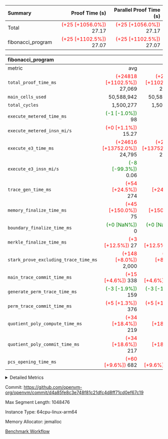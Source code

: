 | Summary | Proof Time (s) | Parallel Proof Time (s) |
|:---|---:|---:|
| Total | <span style='color: red'>(+25 [+1056.0%])</span> 27.17 | <span style='color: red'>(+25 [+1056.0%])</span> 27.17 |
| fibonacci_program | <span style='color: red'>(+25 [+1102.5%])</span> 27.07 | <span style='color: red'>(+25 [+1102.5%])</span> 27.07 |


| fibonacci_program |||||
|:---|---:|---:|---:|---:|
|metric|avg|sum|max|min|
| `total_proof_time_ms ` | <span style='color: red'>(+24818 [+1102.5%])</span> 27,069 | <span style='color: red'>(+24818 [+1102.5%])</span> 27,069 | <span style='color: red'>(+24818 [+1102.5%])</span> 27,069 | <span style='color: red'>(+24818 [+1102.5%])</span> 27,069 |
| `main_cells_used     ` |  50,588,942 |  50,588,942 |  50,588,942 |  50,588,942 |
| `total_cycles        ` |  1,500,277 |  1,500,277 |  1,500,277 |  1,500,277 |
| `execute_metered_time_ms` | <span style='color: green'>(-1 [-1.0%])</span> 98 | -          | -          | -          |
| `execute_metered_insn_mi/s` | <span style='color: red'>(+0 [+1.1%])</span> 15.27 | -          | -          | -          |
| `execute_e3_time_ms  ` | <span style='color: red'>(+24616 [+13752.0%])</span> 24,795 | <span style='color: red'>(+24616 [+13752.0%])</span> 24,795 | <span style='color: red'>(+24616 [+13752.0%])</span> 24,795 | <span style='color: red'>(+24616 [+13752.0%])</span> 24,795 |
| `execute_e3_insn_mi/s` | <span style='color: green'>(-8 [-99.3%])</span> 0.06 | -          | <span style='color: green'>(-8 [-99.3%])</span> 0.06 | <span style='color: green'>(-8 [-99.3%])</span> 0.06 |
| `trace_gen_time_ms   ` | <span style='color: red'>(+54 [+24.5%])</span> 274 | <span style='color: red'>(+54 [+24.5%])</span> 274 | <span style='color: red'>(+54 [+24.5%])</span> 274 | <span style='color: red'>(+54 [+24.5%])</span> 274 |
| `memory_finalize_time_ms` | <span style='color: red'>(+45 [+150.0%])</span> 75 | <span style='color: red'>(+45 [+150.0%])</span> 75 | <span style='color: red'>(+45 [+150.0%])</span> 75 | <span style='color: red'>(+45 [+150.0%])</span> 75 |
| `boundary_finalize_time_ms` | <span style='color: green'>(+0 [NaN%])</span> 0 | <span style='color: green'>(+0 [NaN%])</span> 0 | <span style='color: green'>(+0 [NaN%])</span> 0 | <span style='color: green'>(+0 [NaN%])</span> 0 |
| `merkle_finalize_time_ms` | <span style='color: red'>(+3 [+12.5%])</span> 27 | <span style='color: red'>(+3 [+12.5%])</span> 27 | <span style='color: red'>(+3 [+12.5%])</span> 27 | <span style='color: red'>(+3 [+12.5%])</span> 27 |
| `stark_prove_excluding_trace_time_ms` | <span style='color: red'>(+148 [+8.0%])</span> 2,000 | <span style='color: red'>(+148 [+8.0%])</span> 2,000 | <span style='color: red'>(+148 [+8.0%])</span> 2,000 | <span style='color: red'>(+148 [+8.0%])</span> 2,000 |
| `main_trace_commit_time_ms` | <span style='color: red'>(+15 [+4.6%])</span> 338 | <span style='color: red'>(+15 [+4.6%])</span> 338 | <span style='color: red'>(+15 [+4.6%])</span> 338 | <span style='color: red'>(+15 [+4.6%])</span> 338 |
| `generate_perm_trace_time_ms` | <span style='color: green'>(-3 [-1.9%])</span> 159 | <span style='color: green'>(-3 [-1.9%])</span> 159 | <span style='color: green'>(-3 [-1.9%])</span> 159 | <span style='color: green'>(-3 [-1.9%])</span> 159 |
| `perm_trace_commit_time_ms` | <span style='color: red'>(+5 [+1.3%])</span> 376 | <span style='color: red'>(+5 [+1.3%])</span> 376 | <span style='color: red'>(+5 [+1.3%])</span> 376 | <span style='color: red'>(+5 [+1.3%])</span> 376 |
| `quotient_poly_compute_time_ms` | <span style='color: red'>(+34 [+18.4%])</span> 219 | <span style='color: red'>(+34 [+18.4%])</span> 219 | <span style='color: red'>(+34 [+18.4%])</span> 219 | <span style='color: red'>(+34 [+18.4%])</span> 219 |
| `quotient_poly_commit_time_ms` | <span style='color: red'>(+34 [+18.6%])</span> 217 | <span style='color: red'>(+34 [+18.6%])</span> 217 | <span style='color: red'>(+34 [+18.6%])</span> 217 | <span style='color: red'>(+34 [+18.6%])</span> 217 |
| `pcs_opening_time_ms ` | <span style='color: red'>(+60 [+9.6%])</span> 682 | <span style='color: red'>(+60 [+9.6%])</span> 682 | <span style='color: red'>(+60 [+9.6%])</span> 682 | <span style='color: red'>(+60 [+9.6%])</span> 682 |



<details>
<summary>Detailed Metrics</summary>

| group | num_segments | keygen_time_ms | insns | fri.log_blowup | execute_metered_time_ms | execute_metered_insn_mi/s | commit_exe_time_ms |
| --- | --- | --- | --- | --- | --- | --- | --- |
| fibonacci_program | 1 | 289 | 1,500,278 | 1 | 98 | 15.27 | 5 | 

| group | air_name | quotient_deg | interactions | constraints |
| --- | --- | --- | --- | --- |
| fibonacci_program | AccessAdapterAir<16> | 2 | 5 | 12 | 
| fibonacci_program | AccessAdapterAir<2> | 2 | 5 | 12 | 
| fibonacci_program | AccessAdapterAir<32> | 2 | 5 | 12 | 
| fibonacci_program | AccessAdapterAir<4> | 2 | 5 | 12 | 
| fibonacci_program | AccessAdapterAir<8> | 2 | 5 | 12 | 
| fibonacci_program | BitwiseOperationLookupAir<8> | 2 | 2 | 4 | 
| fibonacci_program | MemoryMerkleAir<8> | 2 | 4 | 39 | 
| fibonacci_program | PersistentBoundaryAir<8> | 2 | 3 | 7 | 
| fibonacci_program | PhantomAir | 2 | 3 | 5 | 
| fibonacci_program | Poseidon2PeripheryAir<BabyBearParameters>, 1> | 2 | 1 | 286 | 
| fibonacci_program | ProgramAir | 1 | 1 | 4 | 
| fibonacci_program | RangeTupleCheckerAir<2> | 1 | 1 | 4 | 
| fibonacci_program | Rv32HintStoreAir | 2 | 18 | 28 | 
| fibonacci_program | VariableRangeCheckerAir | 1 | 1 | 4 | 
| fibonacci_program | VmAirWrapper<Rv32BaseAluAdapterAir, BaseAluCoreAir<4, 8> | 2 | 20 | 37 | 
| fibonacci_program | VmAirWrapper<Rv32BaseAluAdapterAir, LessThanCoreAir<4, 8> | 2 | 18 | 40 | 
| fibonacci_program | VmAirWrapper<Rv32BaseAluAdapterAir, ShiftCoreAir<4, 8> | 2 | 24 | 91 | 
| fibonacci_program | VmAirWrapper<Rv32BranchAdapterAir, BranchEqualCoreAir<4> | 2 | 11 | 20 | 
| fibonacci_program | VmAirWrapper<Rv32BranchAdapterAir, BranchLessThanCoreAir<4, 8> | 2 | 13 | 35 | 
| fibonacci_program | VmAirWrapper<Rv32CondRdWriteAdapterAir, Rv32JalLuiCoreAir> | 2 | 10 | 18 | 
| fibonacci_program | VmAirWrapper<Rv32JalrAdapterAir, Rv32JalrCoreAir> | 2 | 16 | 20 | 
| fibonacci_program | VmAirWrapper<Rv32LoadStoreAdapterAir, LoadSignExtendCoreAir<4, 8> | 2 | 18 | 33 | 
| fibonacci_program | VmAirWrapper<Rv32LoadStoreAdapterAir, LoadStoreCoreAir<4> | 2 | 17 | 40 | 
| fibonacci_program | VmAirWrapper<Rv32MultAdapterAir, DivRemCoreAir<4, 8> | 2 | 25 | 84 | 
| fibonacci_program | VmAirWrapper<Rv32MultAdapterAir, MulHCoreAir<4, 8> | 2 | 24 | 31 | 
| fibonacci_program | VmAirWrapper<Rv32MultAdapterAir, MultiplicationCoreAir<4, 8> | 2 | 19 | 19 | 
| fibonacci_program | VmAirWrapper<Rv32RdWriteAdapterAir, Rv32AuipcCoreAir> | 2 | 12 | 14 | 
| fibonacci_program | VmConnectorAir | 2 | 5 | 11 | 

| group | air_name | segment | rows | prep_cols | perm_cols | main_cols | cells |
| --- | --- | --- | --- | --- | --- | --- | --- |
| fibonacci_program | AccessAdapterAir<8> | 0 | 128 |  | 16 | 17 | 4,224 | 
| fibonacci_program | BitwiseOperationLookupAir<8> | 0 | 65,536 | 3 | 8 | 2 | 655,360 | 
| fibonacci_program | MemoryMerkleAir<8> | 0 | 512 |  | 16 | 32 | 24,576 | 
| fibonacci_program | PersistentBoundaryAir<8> | 0 | 128 |  | 12 | 20 | 4,096 | 
| fibonacci_program | PhantomAir | 0 | 1 |  | 12 | 6 | 18 | 
| fibonacci_program | Poseidon2PeripheryAir<BabyBearParameters>, 1> | 0 | 256 |  | 8 | 300 | 78,848 | 
| fibonacci_program | ProgramAir | 0 | 8,192 |  | 8 | 10 | 147,456 | 
| fibonacci_program | RangeTupleCheckerAir<2> | 0 | 524,288 | 2 | 8 | 1 | 4,718,592 | 
| fibonacci_program | Rv32HintStoreAir | 0 | 4 |  | 44 | 32 | 304 | 
| fibonacci_program | VariableRangeCheckerAir | 0 | 262,144 | 2 | 8 | 1 | 2,359,296 | 
| fibonacci_program | VmAirWrapper<Rv32BaseAluAdapterAir, BaseAluCoreAir<4, 8> | 0 | 1,048,576 |  | 52 | 36 | 92,274,688 | 
| fibonacci_program | VmAirWrapper<Rv32BaseAluAdapterAir, LessThanCoreAir<4, 8> | 0 | 524,288 |  | 40 | 37 | 40,370,176 | 
| fibonacci_program | VmAirWrapper<Rv32BranchAdapterAir, BranchEqualCoreAir<4> | 0 | 262,144 |  | 28 | 26 | 14,155,776 | 
| fibonacci_program | VmAirWrapper<Rv32BranchAdapterAir, BranchLessThanCoreAir<4, 8> | 0 | 8 |  | 32 | 32 | 512 | 
| fibonacci_program | VmAirWrapper<Rv32CondRdWriteAdapterAir, Rv32JalLuiCoreAir> | 0 | 131,072 |  | 28 | 18 | 6,029,312 | 
| fibonacci_program | VmAirWrapper<Rv32JalrAdapterAir, Rv32JalrCoreAir> | 0 | 32 |  | 36 | 28 | 2,048 | 
| fibonacci_program | VmAirWrapper<Rv32LoadStoreAdapterAir, LoadStoreCoreAir<4> | 0 | 128 |  | 52 | 41 | 11,904 | 
| fibonacci_program | VmAirWrapper<Rv32RdWriteAdapterAir, Rv32AuipcCoreAir> | 0 | 16 |  | 28 | 20 | 768 | 
| fibonacci_program | VmConnectorAir | 0 | 2 | 1 | 16 | 5 | 42 | 

| group | segment | trace_gen_time_ms | total_proof_time_ms | total_cycles | total_cells | stark_prove_excluding_trace_time_ms | quotient_poly_compute_time_ms | quotient_poly_commit_time_ms | perm_trace_commit_time_ms | pcs_opening_time_ms | merkle_finalize_time_ms | memory_finalize_time_ms | main_trace_commit_time_ms | main_cells_used | insns | generate_perm_trace_time_ms | execute_e3_time_ms | execute_e3_insn_mi/s | boundary_finalize_time_ms |
| --- | --- | --- | --- | --- | --- | --- | --- | --- | --- | --- | --- | --- | --- | --- | --- | --- | --- | --- | --- |
| fibonacci_program | 0 | 274 | 27,069 | 1,500,277 | 160,837,996 | 2,000 | 219 | 217 | 376 | 682 | 27 | 75 | 338 | 50,588,942 | 1,500,278 | 159 | 24,795 | 0.06 | 0 | 

| group | segment | trace_height_constraint | weighted_sum | threshold |
| --- | --- | --- | --- | --- |
| fibonacci_program | 0 | 0 | 3,932,542 | 2,013,265,921 | 
| fibonacci_program | 0 | 1 | 10,749,400 | 2,013,265,921 | 
| fibonacci_program | 0 | 2 | 1,966,271 | 2,013,265,921 | 
| fibonacci_program | 0 | 3 | 10,749,532 | 2,013,265,921 | 
| fibonacci_program | 0 | 4 | 1,664 | 2,013,265,921 | 
| fibonacci_program | 0 | 5 | 640 | 2,013,265,921 | 
| fibonacci_program | 0 | 6 | 7,209,100 | 2,013,265,921 | 
| fibonacci_program | 0 | 7 |  | 2,013,265,921 | 
| fibonacci_program | 0 | 8 | 35,535,101 | 2,013,265,921 | 

</details>


Commit: https://github.com/openvm-org/openvm/commit/d4a85fe8c3e748f81c21dfc4d8ff71cd0ef67c19

Max Segment Length: 1048476

Instance Type: 64cpu-linux-arm64

Memory Allocator: jemalloc

[Benchmark Workflow](https://github.com/openvm-org/openvm/actions/runs/15822061104)
